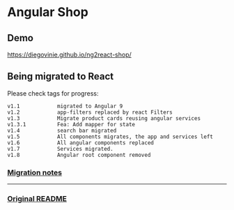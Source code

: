 # Angular Shop

## Demo
https://diegovinie.github.io/ng2react-shop/

## Being migrated to React
Please check tags for progress:
```
v1.1            migrated to Angular 9
v1.2            app-filters replaced by react Filters
v1.3            Migrate product cards reusing angular services
v1.3.1          Fea: Add mapper for state
v1.4            search bar migrated
v1.5            All components migrates, the app and services left
v1.6            All angular components replaced
v1.7            Services migrated.
v1.8            Angular root component removed
```

### [Migration notes](doc/README.md)

-------

### [Original README](doc/legacy-readme.md)
